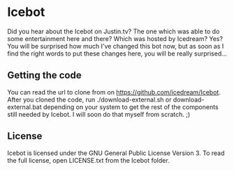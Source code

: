 Icebot
======

Did you hear about the Icebot on Justin.tv? The one which was able to do some
entertainment here and there? Which was hosted by Icedream? Yes? You will be
surprised how much I've changed this bot now, but as soon as I find the right
words to put these changes here, you will be really surprised...

Getting the code
----------------

You can read the url to clone from on https://github.com/icedream/Icebot.
After you cloned the code, run ./download-external.sh or download-external.bat
depending on your system to get the rest of the components still needed by
Icebot. I will soon do that myself from scratch. ;)

License
-------

Icebot is licensed under the GNU General Public License Version 3. To read
the full license, open LICENSE.txt from the Icebot folder.